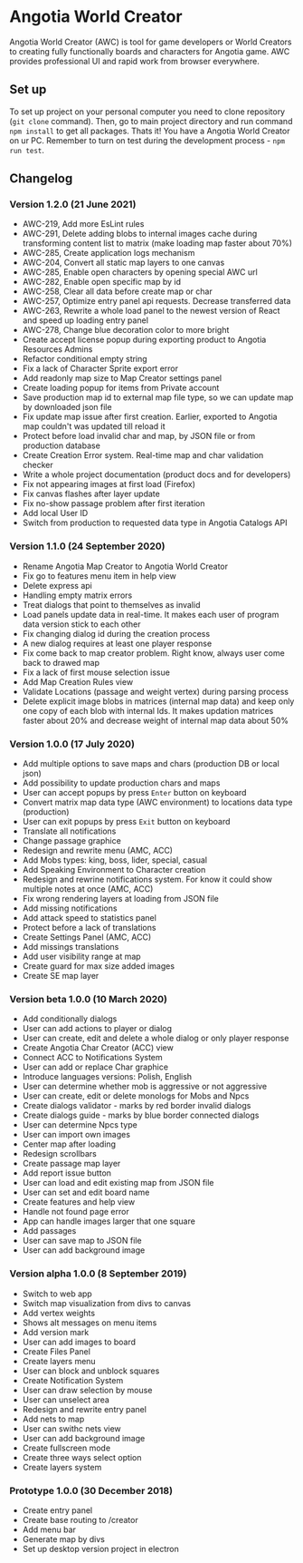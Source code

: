 # Angotia World Creator

Angotia World Creator (AWC) is tool for game developers or World Creators to creating fully functionally boards and characters for Angotia game. AWC provides professional UI and rapid work from browser everywhere. 

## Set up
To set up project on your personal computer you need to clone repository (`git clone` command). Then, go to main project directory and run command `npm install` to get all packages. Thats it! You have a Angotia World Creator on ur PC. Remember to turn on test during the development process - `npm run test`.

## Changelog

### Version 1.2.0 (21 June 2021)
- AWC-219, Add more EsLint rules
- AWC-291, Delete adding blobs to internal images cache during transforming content list to matrix (make loading map faster about 70%)
- AWC-285, Create application logs mechanism
- AWC-204, Convert all static map layers to one canvas
- AWC-285, Enable open characters by opening special AWC url
- AWC-282, Enable open specific map by id
- AWC-258, Clear all data before create map or char
- AWC-257, Optimize entry panel api requests. Decrease transferred data
- AWC-263, Rewrite a whole load panel to the newest version of React and speed up loading entry panel
- AWC-278, Change blue decoration color to more bright
- Create accept license popup during exporting product to Angotia Resources Admins
- Refactor conditional empty string
- Fix a lack of Character Sprite export error
- Add readonly map size to Map Creator settings panel
- Create loading popup for items from Private account
- Save production map id to external map file type, so we can update map by downloaded json file
- Fix update map issue after first creation. Earlier, exported to Angotia map couldn't was updated till reload it
- Protect before load invalid char and map, by JSON file or from production database
- Create Creation Error system. Real-time map and char validation checker
- Write a whole project documentation (product docs and for developers)
- Fix not appearing images at first load (Firefox)
- Fix canvas flashes after layer update
- Fix no-show passage problem after first iteration
- Add local User ID
- Switch from production to requested data type in Angotia Catalogs API

### Version 1.1.0 (24 September 2020)
- Rename Angotia Map Creator to Angotia World Creator
- Fix go to features menu item in help view
- Delete express api
- Handling empty matrix errors
- Treat dialogs that point to themselves as invalid
- Load panels update data in real-time. It makes each user of program data version stick to each other
- Fix changing dialog id during the creation process
- A new dialog requires at least one player response
- Fix come back to map creator problem. Right know, always user come back to drawed map
- Fix a lack of first mouse selection issue
- Add Map Creation Rules view
- Validate Locations (passage and weight vertex) during parsing process
- Delete explicit image blobs in matrices (internal map data) and keep only one copy of each blob with internal Ids. It makes updation matrices faster about 20% and decrease weight of internal map data about 50%


### Version 1.0.0 (17 July 2020)
- Add multiple options to save maps and chars (production DB or local json)
- Add possibility to update production chars and maps
- User can accept popups by press `Enter` button on keyboard
- Convert matrix map data type (AWC environment) to locations data type (production)
- User can exit popups by press `Exit` button on keyboard
- Translate all notifications
- Change passage graphice
- Redesign and rewrite menu (AMC, ACC)
- Add Mobs types: king, boss, lider, special, casual
- Add Speaking Environment to Character creation
- Redesign and rewrine notifications system. For know it could show multiple notes at once (AMC, ACC)
- Fix wrong rendering layers at loading from JSON file
- Add missing notifications
- Add attack speed to statistics panel
- Protect before a lack of translations
- Create Settings Panel (AMC, ACC)
- Add missings translations
- Add user visibility range at map
- Create guard for max size added images
- Create SE map layer


### Version beta 1.0.0 (10 March 2020)
- Add conditionally dialogs
- User can add actions to player or dialog
- User can create, edit and delete a whole dialog or only player response
- Create Angotia Char Creator (ACC) view
- Connect ACC to Notifications System
- User can add or replace Char graphice
- Introduce languages versions: Polish, English
- User can determine whether mob is aggressive or not aggressive
- User can create, edit or delete monologs for Mobs and Npcs
- Create dialogs validator - marks by red border invalid dialogs
- Create dialogs guide - marks by blue border connected dialogs
- User can determine Npcs type
- User can import own images
- Center map after loading
- Redesign scrollbars
- Create passage map layer
- Add report issue button
- User can load and edit existing map from JSON file
- User can set and edit board name
- Create features and help view
- Handle not found page error
- App can handle images larger that one square
- Add passages
- User can save map to JSON file
- User can add background image


### Version alpha 1.0.0 (8 September 2019)
- Switch to web app 
- Switch map visualization from divs to canvas
- Add vertex weights
- Shows alt messages on menu items
- Add version mark
- User can add images to board
- Create Files Panel
- Create layers menu
- User can block and unblock squares
- Create Notification System
- User can draw selection by mouse
- User can unselect area
- Redesign and rewrite entry panel
- Add nets to map
- User can swithc nets view
- User can add background image
- Create fullscreen mode
- Create three ways select option
- Create layers system


### Prototype 1.0.0 (30 December 2018)
- Create entry panel 
- Create base routing to /creator
- Add menu bar
- Generate map by divs
- Set up desktop version project in electron

